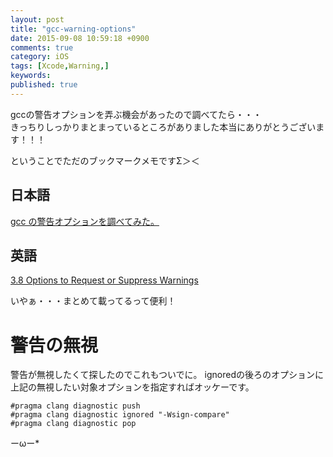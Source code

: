```yaml
---
layout: post
title: "gcc-warning-options"
date: 2015-09-08 10:59:18 +0900
comments: true
category: iOS
tags: [Xcode,Warning,]
keywords:
published: true
---
```


gccの警告オプションを弄ぶ機会があったので調べてたら・・・  
きっちりしっかりまとまっているところがありました本当にありがとうございます！！！  

ということでただのブックマークメモですΣ＞＜  

## 日本語
[gcc の警告オプションを調べてみた。](https://gist.github.com/tosihisa/2585404)

## 英語
[3.8 Options to Request or Suppress Warnings](https://gcc.gnu.org/onlinedocs/gcc/Warning-Options.html)

いやぁ・・・まとめて載ってるって便利！

# 警告の無視
警告が無視したくて探したのでこれもついでに。
ignoredの後ろのオプションに上記の無視したい対象オプションを指定すればオッケーです。

```
#pragma clang diagnostic push
#pragma clang diagnostic ignored "-Wsign-compare"
#pragma clang diagnostic pop
```

ーωー*
